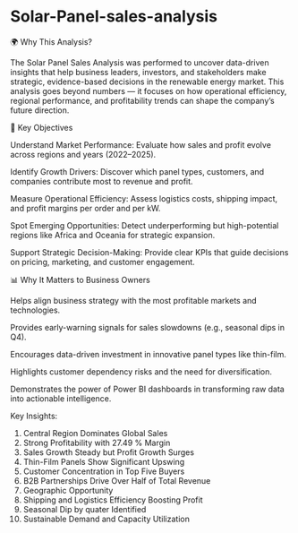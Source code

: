 # Solar-Panel-sales-analysis
🌍 Why This Analysis?

The Solar Panel Sales Analysis was performed to uncover data-driven insights that help business leaders, investors, and stakeholders make strategic, evidence-based decisions in the renewable energy market.
This analysis goes beyond numbers — it focuses on how operational efficiency, regional performance, and profitability trends can shape the company’s future direction.

🎯 Key Objectives

Understand Market Performance:
Evaluate how sales and profit evolve across regions and years (2022–2025).

Identify Growth Drivers:
Discover which panel types, customers, and companies contribute most to revenue and profit.

Measure Operational Efficiency:
Assess logistics costs, shipping impact, and profit margins per order and per kW.

Spot Emerging Opportunities:
Detect underperforming but high-potential regions like Africa and Oceania for strategic expansion.

Support Strategic Decision-Making:
Provide clear KPIs that guide decisions on pricing, marketing, and customer engagement.

📊 Why It Matters to Business Owners

Helps align business strategy with the most profitable markets and technologies.

Provides early-warning signals for sales slowdowns (e.g., seasonal dips in Q4).

Encourages data-driven investment in innovative panel types like thin-film.

Highlights customer dependency risks and the need for diversification.

Demonstrates the power of Power BI dashboards in transforming raw data into actionable intelligence.


Key Insights:
1) Central Region Dominates Global Sales
2) Strong Profitability with 27.49 % Margin
3) Sales Growth Steady but Profit Growth Surges
4) Thin-Film Panels Show Significant Upswing
5) Customer Concentration in Top Five Buyers
6) B2B Partnerships Drive Over Half of Total Revenue
7) Geographic Opportunity
8) Shipping and Logistics Efficiency Boosting Profit
9) Seasonal Dip by quater Identified
10) Sustainable Demand and Capacity Utilization
